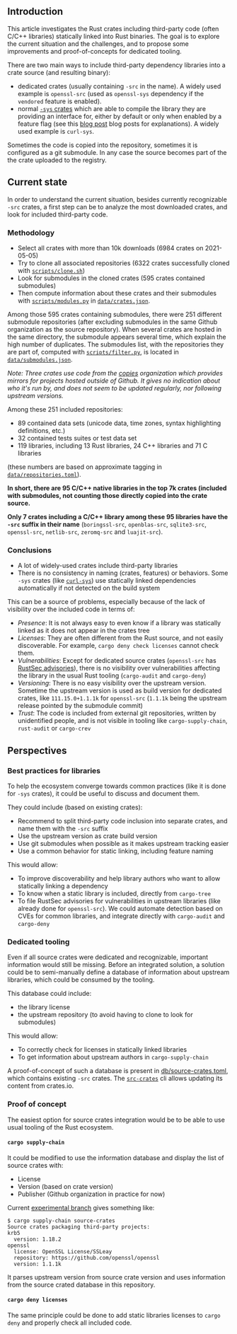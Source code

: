## Introduction

This article investigates the Rust crates including third-party code (often C/C++ libraries)
statically linked into Rust binaries. The goal is to explore the current situation and the
challenges, and to propose some improvements and proof-of-concepts for dedicated tooling.

There are two main ways to include third-party dependency libraries into a crate source (and
resulting binary):

- dedicated crates (usually containing `-src` in the name). A widely used example is `openssl-src`
  (used as `openssl-sys` dependency if the `vendored` feature is enabled).
- normal [`-sys` crates](https://doc.rust-lang.org/cargo/reference/build-scripts.html#-sys-packages)
  which are able to compile the library they are providing an interface for, either by default or
  only when enabled by a feature flag (see this [blog post](https://kornel.ski/rust-sys-crate) blog
  posts for explanations). A widely used example is `curl-sys`.

Sometimes the code is copied into the repository, sometimes it is configured as a git submodule. In
any case the source becomes part of the the crate uploaded to the registry.

## Current state

In order to understand the current situation, besides currently recognizable `-src` crates, a first
step can be to analyze the most downloaded crates, and look for included third-party code.

### Methodology

- Select all crates with more than 10k downloads (6984 crates on 2021-05-05)
- Try to clone all associated repositories (6322 crates successfully cloned with
  [`scripts/clone.sh`](https://github.com/amousset/source-crates/blob/main/scripts/clone.sh))
- Look for submodules in the cloned crates (595 crates contained submodules)
- Then compute information about these crates and their submodules with
  [`scripts/modules.py`](https://github.com/amousset/source-crates/blob/main/scripts/modules.py) in
  [`data/crates.json`](https://github.com/amousset/source-crates/blob/main/data/crates.json).

Among those 595 crates containing submodules, there were 251 different submodule repositories (after
excluding submodules in the same Github organization as the source repository). When several crates
are hosted in the same directory, the submodule appears several time, which explain the high number
of duplicates. The submodules list, with the repositories they are part of, computed with
[`scripts/filter.py`](https://github.com/amousset/source-crates/blob/main/scripts/filter.py), is
located in
[`data/submodules.json`](https://github.com/amousset/source-crates/blob/main/data/submodules.json).

_Note: Three crates use code from the [copies](https://github.com/copies) organization which
provides mirrors for projects hosted outside of Github. It gives no indication about who it's run
by, and does not seem to be updated regularly, nor following upstream versions._

Among these 251 included repositories:

- 89 contained data sets (unicode data, time zones, syntax highlighting definitions, etc.)
- 32 contained tests suites or test data set
- 119 libraries, including 13 Rust libraries, 24 C++ libraries and 71 C libraries

(these numbers are based on approximate tagging in
[`data/repositories.toml`](https://github.com/amousset/source-crates/blob/main/data/repositories.toml)).

**In short, there are 95 C/C++ native libraries in the top 7k crates (included with submodules, not
counting those directly copied into the crate source.**

**Only 7 crates including a C/C++ library among these 95 libraries have the `-src` suffix in their
name** (`boringssl-src`, `openblas-src`, `sqlite3-src`, `openssl-src`, `netlib-src`, `zeromq-src`
and `luajit-src`).

### Conclusions

- A lot of widely-used crates include third-party libraries
- There is no consistency in naming (crates, features) or behaviors. Some `-sys` crates (like
  [`curl-sys`](https://github.com/alexcrichton/curl-rust/issues/321)) use statically linked
  dependencies automatically if not detected on the build system

This can be a source of problems, especially because of the lack of visibility over the included
code in terms of:

- *Presence*: It is not always easy to even know if a library was statically linked as it does not
  appear in the crates tree
- *Licenses*: They are often different from the Rust source, and not easily discoverable. For
  example, `cargo deny check licenses` cannot check them.
- *Vulnerabilities*: Except for dedicated source crates (`openssl-src` has
  [RustSec advisories](https://rustsec.org/packages/openssl-src.html)), there is no visibility over
  vulnerabilities affecting the library in the usual Rust tooling (`cargo-audit` and `cargo-deny`)
- *Versioning*: There is no easy visibility over the upstream version. Sometime the upstream version
  is used as build version for dedicated crates, like `111.15.0+1.1.1k` for `openssl-src` (`1.1.1k`
  being the upstream release pointed by the submodule commit)
- *Trust*: The code is included from external git repositories, written by unidentified people, and
  is not visible in tooling like `cargo-supply-chain`, `rust-audit` or `cargo-crev`

## Perspectives

### Best practices for libraries

To help the ecosystem converge towards common practices (like it is done for `-sys` crates), it
could be useful to discuss and document them.

They could include (based on existing crates):

- Recommend to split third-party code inclusion into separate crates, and name them with the `-src`
  suffix
- Use the upstream version as crate build version
- Use git submodules when possible as it makes upstream tracking easier
- Use a common behavior for static linking, including feature naming

This would allow:

- To improve discoverability and help library authors who want to allow statically linking a
  dependency
- To know when a static library is included, directly from `cargo-tree`
- To file RustSec advisories for vulnerabilities in upstream libraries (like already done for
  `openssl-src`). We could automate detection based on CVEs for common libraries, and integrate
  directly with `cargo-audit` and `cargo-deny`

### Dedicated tooling

Even if all source crates were dedicated and recognizable, important information would still be
missing. Before an integrated solution, a solution could be to semi-manually define a database of
information about upstream libraries, which could be consumed by the tooling.

This database could include:

- the library license
- the upstream repository (to avoid having to clone to look for submodules)

This would allow:

- To correctly check for licenses in statically linked libraries
- To get information about upstream authors in `cargo-supply-chain`

A proof-of-concept of such a database is present in
[db/source-crates.toml](https://github.com/amousset/source-crates/blob/main/db/source-crates.toml),
which contains existing `-src` crates. The
[`src-crates`](https://github.com/amousset/source-crates/tree/main/src-crates) cli allows updating
its content from crates.io.

### Proof of concept

The easiest option for source crates integration would be to be able to use usual tooling of the
Rust ecosystem.

#### `cargo supply-chain`

It could be modified to use the information database and display the list of source crates with:

- License
- Version (based on crate version)
- Publisher (Github organization in practice for now)

Current [experimental branch](https://github.com/amousset/cargo-supply-chain/tree/source_crates)
gives something like:

```
$ cargo supply-chain source-crates
Source crates packaging third-party projects:
krb5
  version: 1.18.2
openssl
  license: OpenSSL License/SSLeay
  repository: https://github.com/openssl/openssl
  version: 1.1.1k
```

It parses upstream version from source crate version and uses information from the source crated
database in this repository.

#### `cargo deny licenses`

The same principle could be done to add static libraries licenses to `cargo deny` and properly check
all included code.
